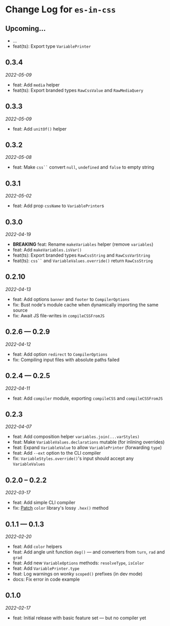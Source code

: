# Change Log for `es-in-css`

## Upcoming...

- ... <!-- Add new lines here. -->
- feat(ts): Export type `VariablePrinter`

## 0.3.4

_2022-05-09_

- feat: Add `media` helper
- feat(ts): Export branded types `RawCssValue` and `RawMediaQuery`

## 0.3.3

_2022-05-09_

- feat: Add `unitOf()` helper

## 0.3.2

_2022-05-08_

- feat: Make ` css`` ` convert `null`, `undefined` and `false` to empty string

## 0.3.1

_2022-05-02_

- feat: Add prop `cssName` to `VariablePrinter`s

## 0.3.0

_2022-04-19_

- **BREAKING** feat: Rename `makeVariables` helper (remove `variables`)
- feat: Add `makeVariables.isVar()`
- feat(ts): Export branded types `RawCssString` and `RawCssVarString`
- feat(ts): ` css`` ` and `VariableValues.override()` return `RawCssString`

## 0.2.10

_2022-04-13_

- feat: Add options `banner` and `footer` to `CompilerOptions`
- fix: Bust node's module cache when dynamically importing the same source
- fix: Await JS file-writes in `compileCSSFromJS`

## 0.2.6 — 0.2.9

_2022-04-12_

- feat: Add option `redirect` to `CompilerOptions`
- fix: Compiling input files with absolute paths failed

## 0.2.4 — 0.2.5

_2022-04-11_

- feat: Add `compiler` module, exporting `compileCSS` and `compileCSSFromJS`

## 0.2.3

_2022-04-07_

- feat: Add composition helper `variables.join(...varStyles)`
- feat: Make `VariableValues.declarations` mutable (for inlining overrides)
- feat: Expand `VariableValue` to allow `VariablePrinter` (forwarding `type`)
- feat: Add `--ext` option to the CLI compiler
- fix: `VariableStyles.override()`'s input should accept any `VariableValues`

## 0.2.0 – 0.2.2

_2022-03-17_

- feat: Add simple CLI compiler
- fix: [Patch](https://github.com/maranomynet/es-in-css/commit/56b9dd0a)
  `color` library's lossy `.hex()` method

## 0.1.1 — 0.1.3

_2022-02-20_

- feat: Add `color` helpers
- feat: Add angle unit function `deg()` — and converters from `turn`, `rad`
  and `grad`
- feat: Add new `VariableOptions` methods: `resolveType`, `isColor`
- feat: Add `VariablePrinter.type`
- feat: Log warnings on wonky `scoped()` prefixes (in dev mode)
- docs: Fix error in code example

## 0.1.0

_2022-02-17_

- feat: Initial release with basic feature set — but no compiler yet
